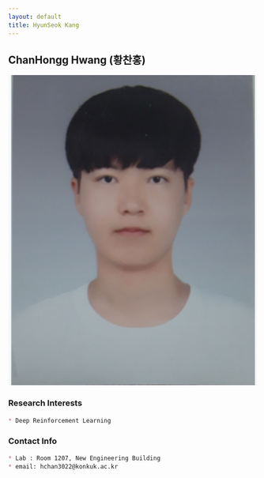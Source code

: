 ```yaml
---
layout: default
title: HyunSeok Kang
---
```


## ChanHongg Hwang (황찬홍)
![alt_text](../assets/img/profile/profile_hwangchanhongg.png)

### Research Interests
```markdown
* Deep Reinforcement Learning
```

### Contact Info
```markdown
* Lab : Room 1207, New Engineering Building
* email: hchan3022@konkuk.ac.kr
```
